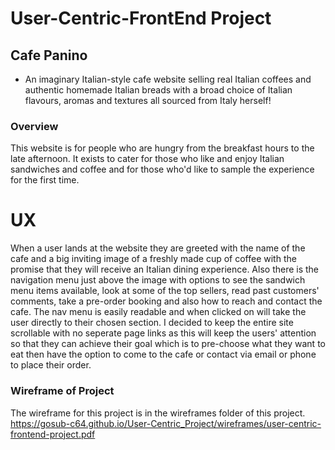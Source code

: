# User-Centric-FrontEnd Project

## Cafe Panino
- An imaginary Italian-style cafe website selling real Italian coffees and authentic homemade Italian breads
  with a broad choice of Italian flavours, aromas and textures all sourced from Italy herself!

### Overview
This website is for people who are hungry from the breakfast hours to the late afternoon.
It exists to cater for those who like and enjoy Italian sandwiches and coffee and for those who'd like to sample
the experience for the first time.

# UX

When a user lands at the website they are greeted with the name of the cafe and a big inviting image of a freshly
made cup of coffee with the promise that they will receive an Italian dining experience. Also there is the navigation menu 
just above the image with options to see the sandwich menu items available, look at some of the top sellers, read past 
customers' comments, take a pre-order booking and also how to reach and contact the cafe.
The nav menu is easily readable and when clicked on will take the user directly to their chosen section. I decided to keep 
the entire site scrollable with no seperate page links as this will keep the users' attention so that they can achieve their 
goal which is to pre-choose what they want to eat then have the option to come to the cafe or contact via email or phone to 
place their order.

### Wireframe of Project

The wireframe for this project is in the wireframes folder of this project.
 https://gosub-c64.github.io/User-Centric_Project/wireframes/user-centric-frontend-project.pdf
 

